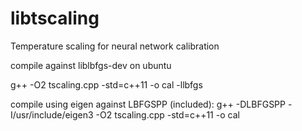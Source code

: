 # libtscaling
Temperature scaling for neural network calibration

compile against liblbfgs-dev on ubuntu

 g++   -O2 tscaling.cpp -std=c++11 -o cal -llbfgs


compile using eigen against LBFGSPP (included):
g++  -DLBFGSPP -I/usr/include/eigen3  -O2 tscaling.cpp -std=c++11 -o cal 
